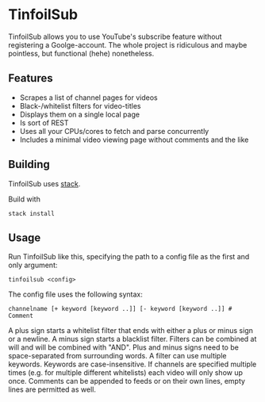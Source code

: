TinfoilSub
==========

TinfoilSub allows you to use YouTube's subscribe feature without registering a
Goolge-account. The whole project is ridiculous and maybe pointless, but
functional (hehe) nonetheless.

Features
--------

- Scrapes a list of channel pages for videos
- Black-/whitelist filters for video-titles
- Displays them on a single local page
- Is sort of REST
- Uses all your CPUs/cores to fetch and parse concurrently
- Includes a minimal video viewing page without comments and the like

Building
--------

TinfoilSub uses [stack](https://stackage.org).

Build with

```
stack install
```

Usage
-----

Run TinfoilSub like this, specifying the path to a config file as the first and
only argument:

```
tinfoilsub <config>
```

The config file uses the following syntax:

```
channelname [+ keyword [keyword ..]] [- keyword [keyword ..]] # Comment
```

A plus sign starts a whitelist filter that ends with either a plus or minus
sign or a newline. A minus sign starts a blacklist filter. Filters can be
combined at will and will be combined with "AND". Plus and minus signs need to
be space-separated from surrounding words. A filter can use multiple keywords.
Keywords are case-insensitive. If channels are specified multiple times (e.g.
for multiple different whitelists) each video will only show up once. Comments
can be appended to feeds or on their own lines, empty lines are permitted as
well.

